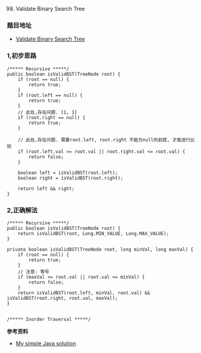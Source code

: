 98. Validate Binary Search Tree

### 题目地址
- [Validate Binary Search Tree](https://leetcode.com/problems/validate-binary-search-tree/)

### 1,初步思路

```
/***** Recursive *****/
public boolean isValidBST(TreeNode root) {
    if (root == null) {
        return true;
    }
    if (root.left == null) {
        return true;
    }
    // 此处,存在问题. [1, 1]
    if (root.right == null) {
        return true;
    }

    // 此处,存在问题. 需要root.left, root.right 不能为null的前提, 才能进行比较
    if (root.left.val >= root.val || root.right.val <= root.val) {
        return false;
    }

    boolean left = isValidBST(root.left);
    boolean right = isValidBST(root.right);

    return left && right;
}
```

### 2,正确解法

```
/***** Recursive *****/
public boolean isValidBST(TreeNode root) {
    return isValidBST(root, Long.MIN_VALUE, Long.MAX_VALUE);
}

private boolean isValidBST(TreeNode root, long minVal, long maxVal) {
    if (root == null) {
        return true;
    }
    // 注意: 等号
    if (maxVal <= root.val || root.val <= minVal) {
        return false;
    }
    return isValidBST(root.left, minVal, root.val) && isValidBST(root.right, root.val, maxVal);
}


/***** Inorder Traversal *****/

```

**参考资料**
- [My simple Java solution](https://leetcode.com/problems/validate-binary-search-tree/discuss/32109/My-simple-Java-solution-in-3-lines)